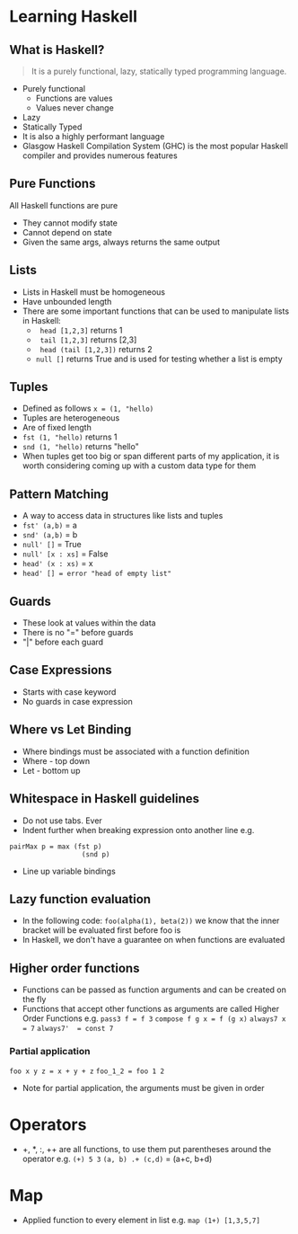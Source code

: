 # Learning Haskell
## What is Haskell?

> It is a purely functional, lazy, statically typed programming language.
- Purely functional
    - Functions are values
    - Values never change
- Lazy
- Statically Typed
- It is also a highly performant language
- Glasgow Haskell Compilation System (GHC) is the most popular Haskell compiler and provides numerous features

## Pure Functions
All Haskell functions are pure
- They cannot modify state
- Cannot depend on state
- Given the same args, always returns the same output

## Lists
- Lists in Haskell must be homogeneous
- Have unbounded length
- There are some important functions that can be used to manipulate lists in Haskell:
    - ``` head [1,2,3]```  returns 1
    - ``` tail [1,2,3]``` returns [2,3]
    - ``` head (tail [1,2,3])``` returns 2
    - ``` null [] ``` returns True and is used for testing whether a list is empty

## Tuples
- Defined as follows ```x = (1, "hello)```
- Tuples are heterogeneous
- Are of fixed length
- ```fst (1, "hello)``` returns 1
- ```snd (1, "hello)``` returns "hello"
- When tuples get too big or span different parts of my application, it is worth considering coming up with a custom data type for them

## Pattern Matching
- A way to access data in structures like lists and tuples
- ```fst' (a,b)``` = a
- ```snd' (a,b)``` = b
- ```null' []``` = True
- ```null' [x : xs]``` = False
- ```head' (x : xs)``` = x
- ```head' [] = error "head of empty list"```

## Guards
- These look at values within the data
- There is no "=" before guards
- "|" before each guard

## Case Expressions
- Starts with case keyword
- No guards in case expression

## Where vs Let Binding
- Where bindings must be associated with a function definition
- Where - top down
- Let - bottom up

## Whitespace in Haskell guidelines
- Do not use tabs. Ever
- Indent further when breaking expression onto another line e.g.
```
pairMax p = max (fst p)
                  (snd p)
```
- Line up variable bindings

## Lazy function evaluation
- In the following code: ```foo(alpha(1), beta(2))``` we know that the inner bracket will be evaluated first before foo is
- In Haskell, we don't have a guarantee on when functions are evaluated

## Higher order functions
- Functions can be passed as function arguments and can be created on the fly
- Functions that accept other functions as arguments are called Higher Order Functions e.g.
```pass3 f = f 3```
```compose f g x = f (g x)```
```always7 x  = 7```
```always7'  = const 7```

### Partial application
```foo x y z = x + y + z```
```foo_1_2 = foo 1 2```
- Note for partial application, the arguments must be given in order

# Operators
- +, *, :, ++ are all functions, to use them put parentheses around the operator e.g.
```(+) 5 3```
```(a, b) .+ (c,d)``` = (a+c, b+d)

# Map
- Applied function to every element in list
e.g. ```map (1+) [1,3,5,7]```